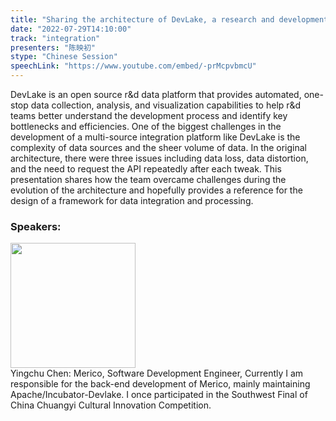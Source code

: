 ```yaml
---
title: "Sharing the architecture of DevLake, a research and development performance data integration platform"
date: "2022-07-29T14:10:00"
track: "integration"
presenters: "陈映初"
stype: "Chinese Session"
speechLink: "https://www.youtube.com/embed/-prMcpvbmcU"
---
```

DevLake is an open source r&d data platform that provides automated, one-stop data collection, analysis, and visualization capabilities to help r&d teams better understand the development process and identify key bottlenecks and efficiencies.
One of the biggest challenges in the development of a multi-source integration platform like DevLake is the complexity of data sources and the sheer volume of data. In the original architecture, there were three issues including data loss, data distortion, and the need to request the API repeatedly after each tweak. This presentation shares how the team overcame challenges during the evolution of the architecture and hopefully provides a reference for the design of a framework for data integration and processing.
 ### Speakers: 
 <img src="images/speaker/1105.png" width="200" /><br>Yingchu Chen: Merico, Software Development Engineer, Currently I am responsible for the back-end development of Merico, mainly maintaining Apache/Incubator-Devlake. I once participated in the Southwest Final of China Chuangyi Cultural Innovation Competition.

 